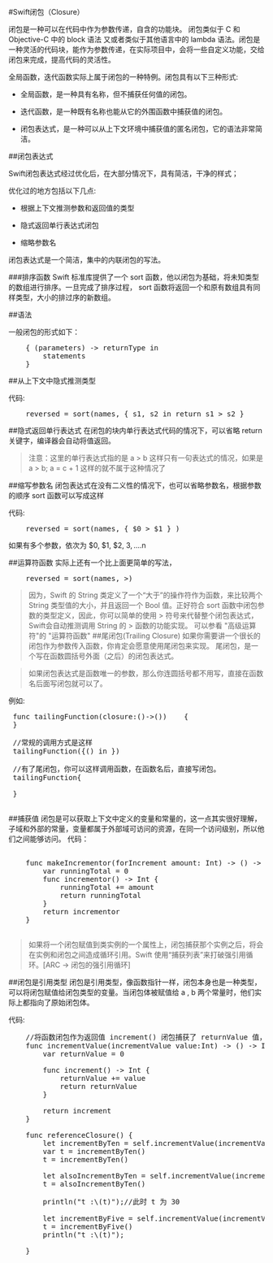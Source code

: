 #Swift闭包（Closure）

闭包是一种可以在代码中作为参数传递，自含的功能块。 闭包类似于 C 和 Objective-C 中的 block 语法 又或者类似于其他语言中的 lambda 语法。闭包是一种灵活的代码块，能作为参数传递，在实际项目中，会将一些自定义功能，交给闭包来完成，提高代码的灵活性。

全局函数，迭代函数实际上属于闭包的一种特例。闭包具有以下三种形式:

* 全局函数，是一种具有名称，但不捕获任何值的闭包。

* 迭代函数，是一种既有名称也能从它的外围函数中捕获值的闭包。

* 闭包表达式，是一种可以从上下文环境中捕获值的匿名闭包，它的语法非常简洁。

##闭包表达式

Swift闭包表达式经过优化后，在大部分情况下，具有简洁，干净的样式；

优化过的地方包括以下几点:

* 根据上下文推测参数和返回值的类型

* 隐式返回单行表达式闭包

* 缩略参数名

闭包表达式是一个简洁，集中的内联闭包的写法。

###排序函数
Swift 标准库提供了一个 sort 函数，他以闭包为基础，将未知类型的数组进行排序。一旦完成了排序过程， sort 函数将返回一个和原有数组具有同样类型，大小的排过序的新数组。

##语法

一般闭包的形式如下：
<pre lang=swift>
	{ (parameters) -> returnType in
	    statements
	}
</pre>

##从上下文中隐式推测类型

代码:
<pre lang=swift>
	reversed = sort(names, { s1, s2 in return s1 > s2 }
</pre>

##隐式返回单行表达式
在闭包的块内单行表达式代码的情况下，可以省略 return 关键字，编译器会自动将值返回。

> 注意：这里的单行表达式指的是 a > b 这样只有一句表达式的情况，如果是  a > b; a = c + 1 这样的就不属于这种情况了


##缩写参数名
闭包表达式在没有二义性的情况下，也可以省略参数名，根据参数的顺序 sort 函数可以写成这样

代码:
<pre>
	reversed = sort(names, { $0 > $1 } )
</pre>

如果有多个参数，依次为 $0, $1, $2, $3, ....$n

##运算符函数
实际上还有一个比上面更简单的写法，
<pre>
	reversed = sort(names, >)
</pre>
>因为，Swift 的 String 类定义了一个“大于”的操作符作为函数，来比较两个 String 类型值的大小，并且返回一个 Bool 值。正好符合 sort 函数中闭包参数的类型定义，因此，你可以简单的使用 > 符号来代替整个闭包表达式，Swift会自动推测调用 String 的 > 函数的功能实现。 可以参看 "高级运算符"的 "运算符函数"
##尾闭包(Trailing Closure)
如果你需要讲一个很长的闭包作为参数传入函数，你肯定会愿意使用尾闭包来实现。
尾闭包，是一个写在函数圆括号外面（之后）的闭包表达式。

>如果闭包表达式是函数唯一的参数，那么你连圆括号都不用写，直接在函数名后面写闭包就可以了。

例如:
<pre>
 func tailingFunction(closure:()->())	 {
 }
 
 //常规的调用方式是这样
 tailingFunction({() in })
 
 //有了尾闭包，你可以这样调用函数，在函数名后，直接写闭包。
 tailingFunction{
 
 }
 
</pre>

##捕获值
闭包是可以获取上下文中定义的变量和常量的，这一点其实很好理解，子域和外部的常量，变量都属于外部域可访问的资源，在同一个访问级别，所以他们之间能够访问。
代码：
<pre>

	func makeIncrementor(forIncrement amount: Int) -> () -> Int {
	    var runningTotal = 0
	    func incrementor() -> Int {
	        runningTotal += amount
	        return runningTotal
	    }
	    return incrementor
	}

</pre>

> 如果将一个闭包赋值到类实例的一个属性上，闭包捕获那个实例之后，将会在实例和闭包之间造成循环引用。Swift 使用“捕获列表”来打破强引用循环。[ARC -> 闭包的强引用循环]

##闭包是引用类型
闭包是引用类型，像函数指针一样，闭包本身也是一种类型，可以将闭包赋值给闭包类型的变量。当闭包体被赋值给 a , b 两个常量时，他们实际上都指向了原始闭包体。

代码:
<pre>
	//将函数闭包作为返回值 increment() 闭包捕获了 returnValue 值，并对它进行加法运算
    func incrementValue(incrementValue value:Int) -> () -> Int {
        var returnValue = 0

        func increment() -> Int {
            returnValue += value
            return returnValue
        }

        return increment
    }

    func referenceClosure() {
        let incrementByTen = self.incrementValue(incrementValue: 10)
        var t = incrementByTen()
        t = incrementByTen()
		
		let alsoIncrementByTen = self.incrementValue(incrementValue: 10)
		t = alsoIncrementByTen()
        
        println("t :\(t)");//此时 t 为 30
		
        let incrementByFive = self.incrementValue(incrementValue: 5)
        t = incrementByFive()
        println("t :\(t)");

    }
	
</pre>


